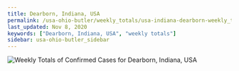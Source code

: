 ```yaml
---
title: Dearborn, Indiana, USA
permalink: /usa-ohio-butler/weekly_totals/usa-indiana-dearborn-weekly_totals.html
last_updated: Nov 8, 2020
keywords: ["Dearborn, Indiana, USA", "weekly totals"]
sidebar: usa-ohio-butler_sidebar
---
```


![Weekly Totals of Confirmed Cases for Dearborn, Indiana, USA](/covid_tracker/images/graphs/usa-indiana-dearborn-weekly_totals_graph.png)
